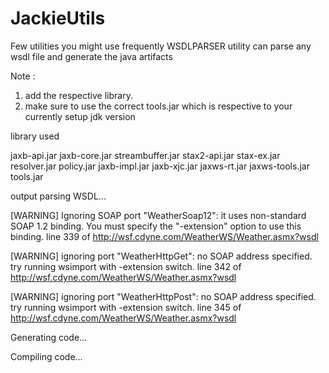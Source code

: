 JackieUtils
===========

Few utilities you might use frequently
WSDLPARSER utility can parse any wsdl file and generate the java artifacts

Note : 
1. add the respective library.
2. make sure to use the correct tools.jar which is respective to your currently setup jdk version

library used

jaxb-api.jar
jaxb-core.jar
streambuffer.jar
stax2-api.jar
stax-ex.jar
resolver.jar
policy.jar
jaxb-impl.jar
jaxb-xjc.jar
jaxws-rt.jar
jaxws-tools.jar
tools.jar

output
parsing WSDL...


[WARNING] Ignoring SOAP port "WeatherSoap12": it uses non-standard SOAP 1.2 binding.
You must specify the "-extension" option to use this binding.
  line 339 of http://wsf.cdyne.com/WeatherWS/Weather.asmx?wsdl

[WARNING] ignoring port "WeatherHttpGet": no SOAP address specified. try running wsimport with -extension switch.
  line 342 of http://wsf.cdyne.com/WeatherWS/Weather.asmx?wsdl

[WARNING] ignoring port "WeatherHttpPost": no SOAP address specified. try running wsimport with -extension switch.
  line 345 of http://wsf.cdyne.com/WeatherWS/Weather.asmx?wsdl


Generating code...


Compiling code...
